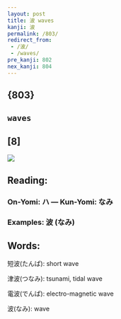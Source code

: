 ```yaml
---
layout: post
title: 波 waves
kanji: 波
permalink: /803/
redirect_from:
 - /波/
 - /waves/
pre_kanji: 802
nex_kanji: 804
---
```


## {803}

## `waves`

## [8]

<div class="stroke"><img src="E6B3A2.png" /></div>

## Reading:

### On-Yomi: ハ &mdash; Kun-Yomi: なみ

### Examples: 波 (なみ)

## Words:

短波(たんぱ): short wave

津波(つなみ): tsunami, tidal wave

電波(でんぱ): electro-magnetic wave

波(なみ): wave
